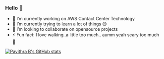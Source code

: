 ### Hello 👋 ###



- 🔭 I’m currently working on AWS Contact Center Technology
- 🌱 I’m currently trying to learn a lot of things :wink:
- 👯 I’m looking to collaborate on opensource projects
- ⚡ Fun fact: I love walking..a little too much.. aumm yeah scary too much :feet:

[![Pavithra B's GitHub stats](https://github-readme-stats.vercel.app/api?username=Pavithradevadiga)](https://github.com/anuraghazra/github-readme-stats)

